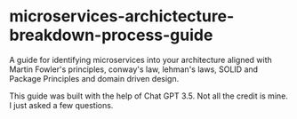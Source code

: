 # microservices-archictecture-breakdown-process-guide
A guide for identifying microservices into your architecture aligned with Martin Fowler's principles, conway's law, lehman's laws, SOLID and Package Principles and domain driven design.

This guide was built with the help of Chat GPT 3.5. Not all the credit is mine. I just asked a few questions.
